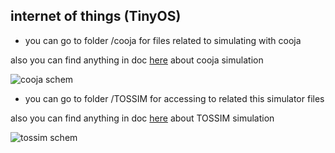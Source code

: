 
## internet of things (TinyOS)

- you can go to folder /cooja for files related to simulating with cooja  

also you can find anything in doc 
[here](https://anrg.usc.edu/contiki/index.php/Cooja_Simulator)
about cooja simulation  

![cooja schem](www.iotco.net/cooja.png)

- you can go to folder /TOSSIM for accessing to related this simulator files  

also you can find anything in doc 
[here](http://tinyos.stanford.edu/tinyos-wiki/index.php/TOSSIM)
about TOSSIM simulation  

![tossim schem](www.iotco.net/tossim.png)
